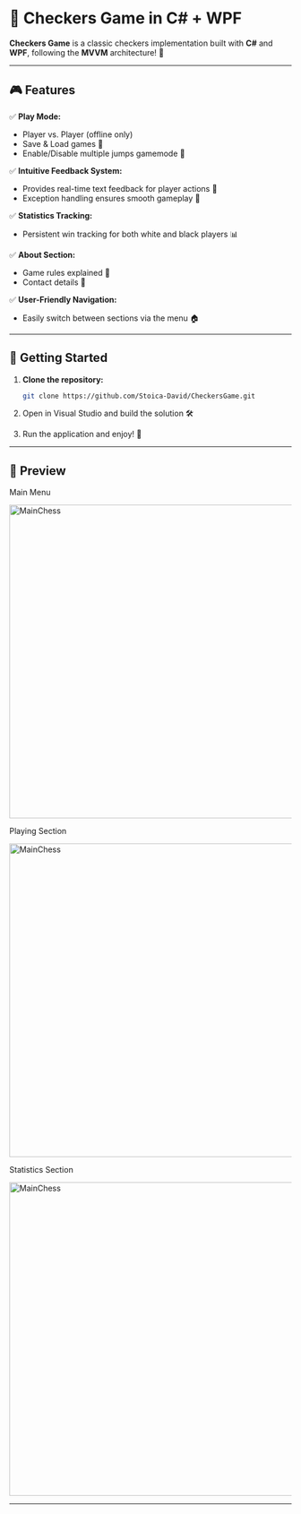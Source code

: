 # 🏁 Checkers Game in C# + WPF

**Checkers Game** is a classic checkers implementation built with **C#** and **WPF**, following the **MVVM** architecture! 🎉

---

## 🎮 Features

✅ **Play Mode:**
   - Player vs. Player (offline only)
   - Save & Load games 📂
   - Enable/Disable multiple jumps gamemode 🔄

✅ **Intuitive Feedback System:**
   - Provides real-time text feedback for player actions 📝
   - Exception handling ensures smooth gameplay 🚀

✅ **Statistics Tracking:**
   - Persistent win tracking for both white and black players 📊

✅ **About Section:**
   - Game rules explained 📖
   - Contact details 📩

✅ **User-Friendly Navigation:**
   - Easily switch between sections via the menu 🏠

---

## 🚀 Getting Started

1. **Clone the repository:**  
   ```sh
   git clone https://github.com/Stoica-David/CheckersGame.git
   ```

2. Open in Visual Studio and build the solution 🛠️

3. Run the application and enjoy! 🎉

---

## 📸 Preview

<p align="center">
  <p>Main Menu</p>
  <img width="560" src="https://github.com/user-attachments/assets/4ef6eed1-9935-4f1c-8d8f-4a951fdb4794" alt="MainChess">
</p>

<p align="center">
  <p>Playing Section</p>
  <img width="560" src="https://github.com/user-attachments/assets/745621ef-e2f9-4e92-beaf-6d6e71850917" alt="MainChess">
</p>

<p align="center">
  <p>Statistics Section</p>
  <img width="560" src="https://github.com/user-attachments/assets/544be4aa-2d55-4d68-83f6-899b565b5c91" alt="MainChess">
</p>

---
